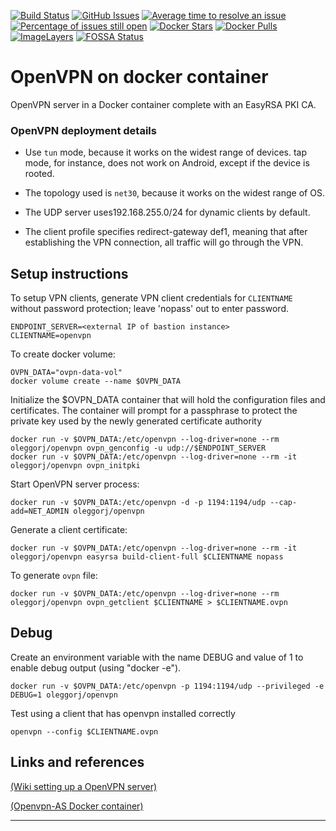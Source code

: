 [![Build Status](https://travis-ci.org/OlegGorj/openvpn-on-docker.svg?branch=master)](https://travis-ci.org/OlegGorj/openvpn-on-docker)
[![GitHub Issues](https://img.shields.io/github/issues/OlegGorJ/openvpn-on-docker.svg)](https://github.com/OlegGorJ/openvpn-on-docker/issues)
[![Average time to resolve an issue](http://isitmaintained.com/badge/resolution/OlegGorJ/openvpn-on-docker.svg)](http://isitmaintained.com/project/OlegGorJ/openvpn-on-docker "Average time to resolve an issue")
[![Percentage of issues still open](http://isitmaintained.com/badge/open/OlegGorJ/openvpn-on-docker.svg)](http://isitmaintained.com/project/OlegGorJ/openvpn-on-docker "Percentage of issues still open")
[![Docker Stars](https://img.shields.io/docker/stars/oleggorj/openvpn.svg)](https://hub.docker.com/r/oleggorj/openvpn/)
[![Docker Pulls](https://img.shields.io/docker/pulls/oleggorj/openvpn.svg)](https://hub.docker.com/r/oleggorj/openvpn/)
[![ImageLayers](https://images.microbadger.com/badges/image/oleggorj/openvpn.svg)](https://microbadger.com/#/images/oleggorj/openvpn)
[![FOSSA Status](https://app.fossa.io/api/projects/git%2Bgithub.com%2FOlegGorj%2Fopenvpn-on-docker.svg?type=shield)](https://app.fossa.io/projects/git%2Bgithub.com%2FOlegGorj%2Fopenvpn-on-docker?ref=badge_shield)

# OpenVPN on docker container

OpenVPN server in a Docker container complete with an EasyRSA PKI CA.


### OpenVPN deployment details

- Use `tun` mode, because it works on the widest range of devices. tap mode, for instance, does not work on Android, except if the device is rooted.

- The topology used is `net30`, because it works on the widest range of OS.

- The UDP server uses192.168.255.0/24 for dynamic clients by default.

- The client profile specifies redirect-gateway def1, meaning that after establishing the VPN connection, all traffic will go through the VPN.



## Setup instructions

To setup VPN clients, generate VPN client credentials for `CLIENTNAME` without password protection; leave 'nopass' out to enter password.

```
ENDPOINT_SERVER=<external IP of bastion instance>
CLIENTNAME=openvpn
```

To create docker volume:

```
OVPN_DATA="ovpn-data-vol"
docker volume create --name $OVPN_DATA
```

Initialize the $OVPN_DATA container that will hold the configuration files and certificates. The container will prompt for a passphrase to protect the private key used by the newly generated certificate authority

```
docker run -v $OVPN_DATA:/etc/openvpn --log-driver=none --rm oleggorj/openvpn ovpn_genconfig -u udp://$ENDPOINT_SERVER
docker run -v $OVPN_DATA:/etc/openvpn --log-driver=none --rm -it oleggorj/openvpn ovpn_initpki
```

Start OpenVPN server process:

```
docker run -v $OVPN_DATA:/etc/openvpn -d -p 1194:1194/udp --cap-add=NET_ADMIN oleggorj/openvpn
```

Generate a client certificate:

```
docker run -v $OVPN_DATA:/etc/openvpn --log-driver=none --rm -it oleggorj/openvpn easyrsa build-client-full $CLIENTNAME nopass
```

To generate `ovpn` file:

```
docker run -v $OVPN_DATA:/etc/openvpn --log-driver=none --rm oleggorj/openvpn ovpn_getclient $CLIENTNAME > $CLIENTNAME.ovpn
```



## Debug

Create an environment variable with the name DEBUG and value of 1 to enable debug output (using "docker -e").

```
docker run -v $OVPN_DATA:/etc/openvpn -p 1194:1194/udp --privileged -e DEBUG=1 oleggorj/openvpn
```

Test using a client that has openvpn installed correctly

```
openvpn --config $CLIENTNAME.ovpn
```



## Links and references

[(Wiki setting up a OpenVPN server)](https://wiki.alpinelinux.org/w/index.php?title=Setting_up_a_OpenVPN_server&redirect=no)

[(Openvpn-AS Docker container)](https://hub.docker.com/r/linuxserver/openvpn-as/)



---
